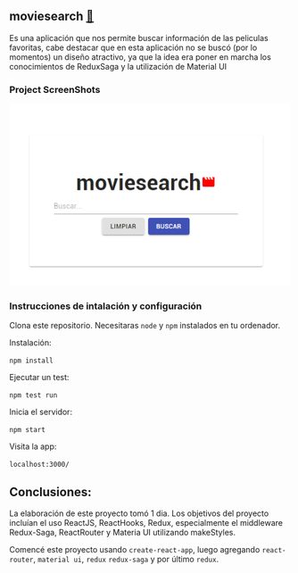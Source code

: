 ## moviesearch [🔗](https://movisearch-with-reduxsaga.vercel.app/)

Es una aplicación que nos permite buscar información de las peliculas favoritas, cabe destacar que en esta aplicación no se buscó (por lo momentos) un diseño atractivo, ya que la idea era poner en marcha los conocimientos de ReduxSaga y la utilización de Material UI

### Project ScreenShots

![](https://github.com/eduardoguette/movisearch-with-reduxsaga/blob/master/Screenshot_2.png?raw=true)

### Instrucciones de intalación y configuración

Clona este repositorio. Necesitaras `node` y `npm` instalados en tu ordenador.

Instalación:

`npm install`

Ejecutar un test:

`npm test run`

Inicia el servidor:

`npm start`

Visita la app:

`localhost:3000/`


## Conclusiones:

La elaboración de este proyecto tomó 1 dia. Los objetivos del proyecto incluían el uso ReactJS, ReactHooks, Redux, especialmente el middleware Redux-Saga, ReactRouter y Materia UI utilizando makeStyles.

Comencé este proyecto usando `create-react-app`, luego agregando `react-router`, `material ui`, `redux` `redux-saga` y por último `redux`.


